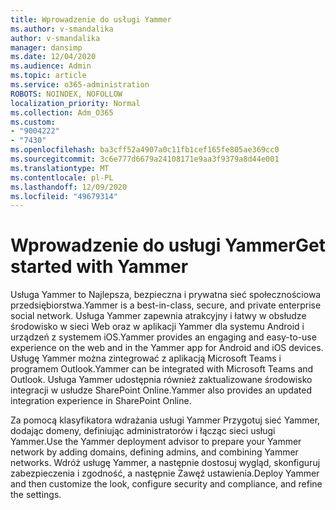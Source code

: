 ```yaml
---
title: Wprowadzenie do usługi Yammer
ms.author: v-smandalika
author: v-smandalika
manager: dansimp
ms.date: 12/04/2020
ms.audience: Admin
ms.topic: article
ms.service: o365-administration
ROBOTS: NOINDEX, NOFOLLOW
localization_priority: Normal
ms.collection: Adm_O365
ms.custom:
- "9004222"
- "7430"
ms.openlocfilehash: ba3cff52a4907a0c11fb1cef165fe805ae369cc0
ms.sourcegitcommit: 3c6e777d6679a24108171e9aa3f9379a8d44e001
ms.translationtype: MT
ms.contentlocale: pl-PL
ms.lasthandoff: 12/09/2020
ms.locfileid: "49679314"
---
```

# <a name="get-started-with-yammer"></a><span data-ttu-id="846a1-102">Wprowadzenie do usługi Yammer</span><span class="sxs-lookup"><span data-stu-id="846a1-102">Get started with Yammer</span></span>

<span data-ttu-id="846a1-103">Usługa Yammer to Najlepsza, bezpieczna i prywatna sieć społecznościowa przedsiębiorstwa.</span><span class="sxs-lookup"><span data-stu-id="846a1-103">Yammer is a best-in-class, secure, and private enterprise social network.</span></span> <span data-ttu-id="846a1-104">Usługa Yammer zapewnia atrakcyjny i łatwy w obsłudze środowisko w sieci Web oraz w aplikacji Yammer dla systemu Android i urządzeń z systemem iOS.</span><span class="sxs-lookup"><span data-stu-id="846a1-104">Yammer provides an engaging and easy-to-use experience on the web and in the Yammer app for Android and iOS devices.</span></span> <span data-ttu-id="846a1-105">Usługę Yammer można zintegrować z aplikacją Microsoft Teams i programem Outlook.</span><span class="sxs-lookup"><span data-stu-id="846a1-105">Yammer can be integrated with Microsoft Teams and Outlook.</span></span> <span data-ttu-id="846a1-106">Usługa Yammer udostępnia również zaktualizowane środowisko integracji w usłudze SharePoint Online.</span><span class="sxs-lookup"><span data-stu-id="846a1-106">Yammer also provides an updated integration experience in SharePoint Online.</span></span>

<span data-ttu-id="846a1-107">Za pomocą klasyfikatora wdrażania usługi Yammer Przygotuj sieć Yammer, dodając domeny, definiując administratorów i łącząc sieci usługi Yammer.</span><span class="sxs-lookup"><span data-stu-id="846a1-107">Use the Yammer deployment advisor to prepare your Yammer network by adding domains, defining admins, and combining Yammer networks.</span></span> <span data-ttu-id="846a1-108">Wdróż usługę Yammer, a następnie dostosuj wygląd, skonfiguruj zabezpieczenia i zgodność, a następnie Zawęź ustawienia.</span><span class="sxs-lookup"><span data-stu-id="846a1-108">Deploy Yammer and then customize the look, configure security and compliance, and refine the settings.</span></span>